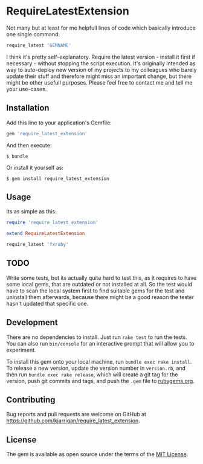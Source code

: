 # RequireLatestExtension

Not many but at least for me helpfull lines of code which basically introduce one single command:

```ruby
require_latest 'GEMNAME'
```

I think it's pretty self-explanatory. Require the latest version - install it first if necessary - without
stopping the script execution. It's originally intended as way to auto-deploy new version of my projects to
my colleagues who barely update their stuff and therefore might miss an important change, but there might be
other usefull purposes. Please feel free to contact me and tell me your use-cases.

## Installation

Add this line to your application's Gemfile:

```ruby
gem 'require_latest_extension'
```

And then execute:

    $ bundle

Or install it yourself as:

    $ gem install require_latest_extension

## Usage

Its as simple as this:

```ruby
require 'require_latest_extension'

extend RequireLatestExtension

require_latest 'fxruby'
```

## TODO

Write some tests, but its actually quite hard to test this, as it requires to have some local gems, that are outdated or not installed at all.
So the test would have to scan the local system first to find suitable gems for the test and uninstall them afterwards, because there might be
a good reason the tester hasn't updated that specific one.

## Development

There are no dependencies to install. Just run `rake test` to run the tests. You can also run `bin/console` for an interactive prompt that will allow you to experiment.

To install this gem onto your local machine, run `bundle exec rake install`. To release a new version, update the version number in `version.rb`, and then run `bundle exec rake release`, which will create a git tag for the version, push git commits and tags, and push the `.gem` file to [rubygems.org](https://rubygems.org).

## Contributing

Bug reports and pull requests are welcome on GitHub at https://github.com/kjarrigan/require_latest_extension.


## License

The gem is available as open source under the terms of the [MIT License](http://opensource.org/licenses/MIT).

